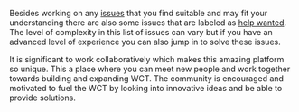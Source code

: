 Besides working on any [issues](https://github.com/windows-toolkit/WindowsCommunityToolkit/issues) that you find suitable and may fit your understanding there are also some issues that are labeled as [help wanted](https://github.com/windows-toolkit/WindowsCommunityToolkit/labels/help%20wanted%20%3Araising_hand%3A). The level of complexity in this list of issues can vary but if you have an advanced level of experience you can also jump in to solve these issues.

It is significant to work collaboratively which makes this amazing platform so unique. This a place where you can meet new people and work together towards building and expanding WCT. The community is encouraged and motivated to fuel the WCT by looking into innovative ideas and be able to provide solutions.